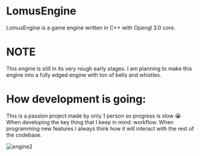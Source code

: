 # LomusEngine

LomusEngine is a game engine written in C++ with Opengl 3.0 core.

# NOTE
This engine is still in its very rough early stages.
I am planning to make this engine into a fully edged engine with ton of bells and whistles.


# How development is going:
This is a passion project made by only 1 person so progress is slow 😭
When developing the key thing that I keep in mind: workflow.
When programming new features I always think how it will interact with the rest of the codebase.


![engine2](https://github.com/thatalloguy/LomusEngine/assets/51132972/2fb16eff-d867-4da2-a6e8-99ca805c29e8)

